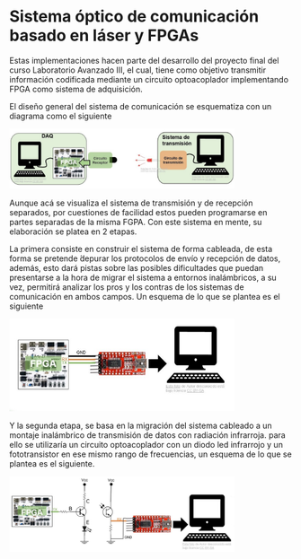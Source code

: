 # Sistema óptico de comunicación basado en láser y FPGAs

Estas implementaciones hacen parte del desarrollo del proyecto final del curso Laboratorio Avanzado III, el cual, tiene como objetivo transmitir 
información codificada mediante un circuito optoacoplador implementando FPGA como sistema de adquisición.

El diseño general del sistema de comunicación se esquematiza con un diagrama como el siguiente

<img src="/.images/Sistema.jpg" width="400x">

Aunque acá se visualiza el sistema de transmisión y de recepción separados, por cuestiones de facilidad estos pueden programarse en partes 
separadas de la misma FGPA. Con este sistema en mente, su elaboración se platea en 2 etapas. 

La primera consiste en construir el sistema de forma cableada, de esta forma se pretende ́depurar los protocolos de envío y 
recepción de datos, además, esto dará pistas sobre las posibles dificultades que puedan presentarse a la hora de migrar 
el sistema a entornos inalámbricos, a su vez, permitirá analizar los pros y los contras de los sistemas de comunicación en ambos campos.
Un esquema de lo que se plantea es el siguiente

<img src="/.images/etapa1.jpg" width="400x">

Y la segunda etapa, se basa en la migración del sistema cableado a un montaje inalámbrico de transmisión de datos con radiación infrarroja.
para ello se utilizaría un circuito optoacoplador con un diodo led infrarrojo y un fototransistor en ese mismo rango de frecuencias, un esquema
de lo que se plantea es el siguiente.

<img src="/.images/etapa2.jpg" width="400x">






